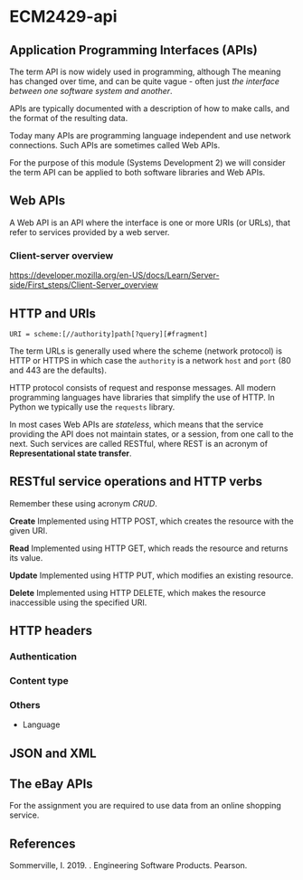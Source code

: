 # ECM2429-api

## Application Programming Interfaces (APIs)

The term API is now widely used in programming, although The meaning has changed over time, and can be quite vague - often just *the interface between one software system and another*.

APIs are typically documented with a description of how to make calls, and the format of the resulting data.

Today many APIs are programming language independent and use network connections. Such APIs are sometimes called Web APIs.

For the purpose of this module (Systems Development 2) we will consider the term API can be applied to both software libraries and Web APIs.

## Web APIs

A Web API is an API where the interface is one or more URIs (or URLs), that refer to services 
provided by a web server.

### Client-server overview

<https://developer.mozilla.org/en-US/docs/Learn/Server-side/First_steps/Client-Server_overview>

## HTTP and URIs

```
URI = scheme:[//authority]path[?query][#fragment]
```

The term URLs is generally used where the scheme (network protocol) is HTTP or HTTPS in which case the ```authority``` is a network ```host``` and ```port``` (80 and 443 are the defaults).

HTTP protocol consists of request and response messages. All modern programming languages have libraries that simplify the use of HTTP.  In Python we typically use the ```requests``` library.

In most cases Web APIs are *stateless*, which means that the service providing the API does not maintain states, or a session, from one call to the next.  Such services are called RESTful, where REST is an acronym of **Representational state transfer**.

## RESTful service operations and HTTP verbs

Remember these using acronym *CRUD*.

**Create** Implemented using HTTP POST, which creates the resource with the given URI.

**Read**  Implemented using HTTP GET, which reads the resource and returns its value.

**Update**  Implemented using HTTP PUT, which modifies an existing resource.

**Delete**  Implemented using HTTP DELETE, which makes the resource inaccessible using the specified URI.

## HTTP headers

### Authentication

### Content type

### Others

* Language

## JSON and XML

## The eBay APIs

For the assignment you are required to use data from an online shopping service.

## References

Sommerville, I. 2019. . Engineering Software Products. Pearson.

